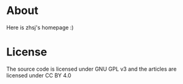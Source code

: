 # About

Here is zhsj's homepage :)

# License

The source code is licensed under GNU GPL v3 and the articles are licensed under CC BY 4.0
